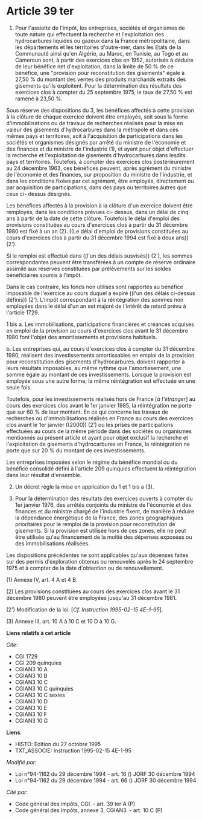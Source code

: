 # Article 39 ter

1. Pour l'assiette de l'impôt, les entreprises, sociétés et organismes de toute nature qui effectuent la recherche et
l'exploitation des hydrocarbures liquides ou gazeux dans la France métropolitaine, dans les départements et les territoires
d'outre-mer, dans les Etats de la Communauté ainsi qu'en Algérie, au Maroc, en Tunisie, au Togo et au Cameroun sont, à partir
des exercices clos en 1952, autorisés à déduire de leur bénéfice net d'exploitation, dans la limite de 50 % de ce bénéfice,
une "provision pour reconstitution des gisements" égale à 27,50 % du montant des ventes des produits marchands extraits des
gisements qu'ils exploitent. Pour la détermination des résultats des exercices clos à compter du 25 septembre 1975, le taux
de 27,50 % est ramené à 23,50 %.

Sous réserve des dispositions du 3, les bénéfices affectés à cette provision à la clôture de chaque exercice doivent être
employés, soit sous la forme d'immobilisations ou de travaux de recherches réalisés pour la mise en valeur des gisements
d'hydrocarbures dans la métropole et dans ces mêmes pays et territoires, soit à l'acquisition de participations dans les
sociétés et organismes désignés par arrêté du ministre de l'économie et des finances et du ministre de l'industrie (1), et
ayant pour objet d'effectuer la recherche et l'exploitation de gisements d'hydrocarbures dans lesdits pays et territoires.
Toutefois, à compter des exercices clos postérieurement au 24 décembre 1963, ces bénéfices peuvent, après agrément du
ministre de l'économie et des finances, sur proposition du ministre de l'industrie, et dans les conditions fixées par cet
agrément, être employés, directement ou par acquisition de participations, dans des pays ou territoires autres que ceux ci-
dessus désignés.

Les bénéfices affectés à la provision à la clôture d'un exercice doivent être remployés, dans les conditions prévues ci-
dessus, dans un délai de cinq ans à partir de la date de cette clôture. Toutefois le délai d'emploi des provisions
constituées au cours d'exercices clos à partir du 31 décembre 1980 est fixé à un an (2). ((Le délai d'emploi de provisions
constituées au cours d'exercices clos à partir du 31 décembre 1994 est fixé à deux ans)) (2').

Si le remploi est effectué dans ((l'un des délais susvisés)) (2'), les sommes correspondantes peuvent être transférées à un
compte de réserve ordinaire assimilé aux réserves constituées par prélèvements sur les soldes bénéficiaires soumis à l'impôt.

Dans le cas contraire, les fonds non utilisés sont rapportés au bénéfice imposable de l'exercice au cours duquel a expiré
((l'un des délais ci-dessus définis)) (2'). L'impôt correspondant à la réintégration des sommes non employées dans le délai
d'un an est majoré de l'intérêt de retard prévu à l'article 1729.

1 bis a. Les immobilisations, participations financières et créances acquises en emploi de la provision au cours d'exercices
clos avant le 31 décembre 1980 font l'objet des amortissements et provisions habituels.

b. Les entreprises qui, au cours d'exercices clos à compter du 31 décembre 1980, réalisent des investissements amortissables
en emploi de la provision pour reconstitution des gisements d'hydrocarbures, doivent rapporter à leurs résultats imposables,
au même rythme que l'amortissement, une somme égale au montant de ces investissements. Lorsque la provision est employée sous
une autre forme, la même réintégration est effectuée en une seule fois.

Toutefois, pour les investissements réalisés hors de France [*à l'étranger*] au cours des exercices clos avant le 1er janvier
1985, la réintégration ne porte que sur 60 % de leur montant. En ce qui concerne les travaux de recherches ou
d'immobilisations réalisés en France au cours des exercices clos avant le 1er janvier ((2000)) (2') ou les prises de
participations effectuées au cours de la même période dans des sociétés ou organismes mentionnés au présent article et ayant
pour objet exclusif la recherche et l'exploitation de gisements d'hydrocarbures en France, la réintégration ne porte que sur
20 % du montant de ces investissements.

Les entreprises imposées selon le régime du bénéfice mondial ou du bénéfice consolidé défini à l'article 209 quinquies
effectuent la réintégration dans leur résultat d'ensemble.

2. Un décret règle la mise en application du 1 et 1 bis a (3).

3. Pour la détermination des résultats des exercices ouverts à compter du 1er janvier 1976, des arrêtés conjoints du ministre
de l'économie et des finances et du ministre chargé de l'industrie fixent, de manière à réduire la dépendance énergétique de
la France, des zones géographiques prioritaires pour le remploi de la provision pour reconstitution de gisements. Si la
provision est utilisée hors de ces zones, elle ne peut être utilisée qu'au financement de la moitié des dépenses exposées ou
des immobilisations réalisées.

Les dispositions précédentes ne sont applicables qu'aux dépenses faites sur des permis d'exploration obtenus ou renouvelés
après le 24 septembre 1975 et à compter de la date d'obtention ou de renouvellement.

(1) Annexe IV, art. 4 A et 4 B.

(2) Les provisions constituées au cours des exercices clos avant le 31 décembre 1980 peuvent être employées jusqu'au 31
décembre 1981.

(2') Modification de la loi. [*Cf. Instruction 1995-02-15 4E-1-95*].

(3) Annexe III, art. 10 A à 10 C et 10 D à 10 G.

**Liens relatifs à cet article**

_Cite_:

  - CGI 1729
  - CGI 209 quinquies
  - CGIAN3 10 A
  - CGIAN3 10 B
  - CGIAN3 10 C
  - CGIAN3 10 C quinquies
  - CGIAN3 10 C sexies
  - CGIAN3 10 D
  - CGIAN3 10 E
  - CGIAN3 10 F
  - CGIAN3 10 G

**Liens**:

  - HISTO: Edition du 27 octobre 1995
  - TXT_ASSOCIE: Instruction 1995-02-15 4E-1-95

_Modifié par_:

  - Loi n°94-1162 du 29 décembre 1994 - art. 16 () JORF 30 décembre 1994
  - Loi n°94-1162 du 29 décembre 1994 - art. 66 () JORF 30 décembre 1994

_Cité par_:

  - Code général des impôts, CGI. - art. 39 ter A (P)
  - Code général des impôts, annexe 3, CGIAN3. - art. 10 C (P)
